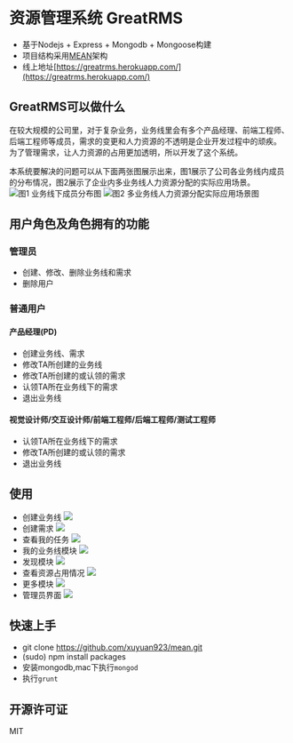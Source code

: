 # 资源管理系统 GreatRMS
- 基于Nodejs + Express + Mongodb + Mongoose构建
- 项目结构采用[MEAN](http://meanjs.org/)架构
- 线上地址[https://greatrms.herokuapp.com/](https://greatrms.herokuapp.com/)

## GreatRMS可以做什么
在较大规模的公司里，对于复杂业务，业务线里会有多个产品经理、前端工程师、后端工程师等成员，需求的变更和人力资源的不透明是企业开发过程中的顽疾。
为了管理需求，让人力资源的占用更加透明，所以开发了这个系统。

本系统要解决的问题可以从下面两张图展示出来，图1展示了公司各业务线内成员的分布情况，图2展示了企业内多业务线人力资源分配的实际应用场景。
![图1 业务线下成员分布图](/screenshots/1.png)
![图2 多业务线人力资源分配实际应用场景图](/screenshots/2.png)

## 用户角色及角色拥有的功能

### 管理员
- 创建、修改、删除业务线和需求
- 删除用户

### 普通用户
#### 产品经理(PD)
- 创建业务线、需求
- 修改TA所创建的业务线
- 修改TA所创建的或认领的需求
- 认领TA所在业务线下的需求
- 退出业务线

#### 视觉设计师/交互设计师/前端工程师/后端工程师/测试工程师
- 认领TA所在业务线下的需求
- 修改TA所创建的或认领的需求
- 退出业务线

## 使用
- 创建业务线
![](/screenshots/67298F4B-FE40-4714-938A-B449DE364015.png)
- 创建需求
![](/screenshots/121DD40A-BA8B-47CD-A076-2EAD40AE9E59.png)
- 查看我的任务
![](/screenshots/renwu.png)
- 我的业务线模块
![](/screenshots/myline.png)
- 发现模块
![](/screenshots/faxian.png)
- 查看资源占用情况
![](/screenshots/zhanyong.png)
- 更多模块
![](/screenshots/gengduo.png)
- 管理员界面
![](/screenshots/admin.png)

## 快速上手
- git clone https://github.com/xuyuan923/mean.git
- (sudo) npm install packages
- 安装mongodb,mac下执行`mongod`
- 执行`grunt`

## 开源许可证
MIT